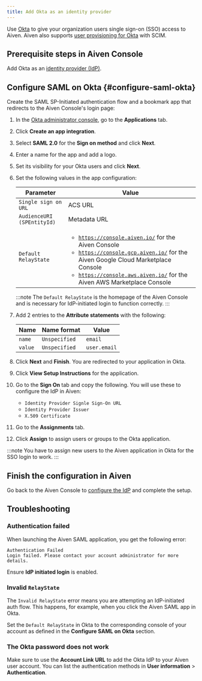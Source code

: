 ```yaml
---
title: Add Okta as an identity provider
---
```


Use [Okta](https://www.okta.com/) to give your organization users single sign-on (SSO) access to Aiven. Aiven also supports [user provisioning for Okta](/docs/platform/howto/okta-user-provisioning-with-scim) with SCIM.

## Prerequisite steps in Aiven Console

Add Okta as an
[identity provider (IdP)](/docs/platform/howto/saml/add-identity-providers#add-idp-aiven-console).

## Configure SAML on Okta {#configure-saml-okta}

Create the SAML SP-Initiated authentication flow and a bookmark app that redirects
to the Aiven Console's login page:

1.  In the [Okta administrator console](https://login.okta.com/), go to the
     **Applications** tab.
1.  Click **Create an app integration**.
1.  Select **SAML 2.0** for the **Sign on method** and click **Next**.
1.  Enter a name for the app and add a logo.
1.  Set its visibility for your Okta users and click **Next**.
1.  Set the following values in the app configuration:

    | Parameter                  | Value                                                                                                                                                                                                                                                                           |
    | -------------------------- | ------------------------------------------------------------------------------------------------------------------------------------------------------------------------------------------------------------------------------------------------------------------------------- |
    | `Single sign on URL`       | ACS URL                                                                                                                                                                                                                                                                         |
    | `AudienceURI (SPEntityId)` | Metadata URL                                                                                                                                                                                                                                                                    |
    | `Default RelayState`       | <ul><li><code>https://console.aiven.io/</code> for the Aiven Console</li> <li><code>https://console.gcp.aiven.io/</code> for the Aiven Google Cloud Marketplace Console</li> <li><code>https://console.aws.aiven.io/</code> for the Aiven AWS Marketplace Console</li></ul> |

    :::note
    The `Default RelayState` is the homepage of the Aiven Console and is
    necessary for IdP-initiated login to function correctly.
    :::

1.  Add 2 entries to the **Attribute statements** with the following:

    | **Name** | **Name format** |  **Value**   |
    | -------- | --------------- | ------------ |
    | `name`   | `Unspecified`   | `email`      |
    | `value`  | `Unspecified`   | `user.email` |

1.  Click **Next** and **Finish**. You are redirected to your
    application in Okta.

1. Click **View Setup Instructions** for the application.

1. Go to the **Sign On** tab and copy the following. You will use these to configure
    the IdP in Aiven:

    -   `Identity Provider Signle Sign-On URL`
    -   `Identity Provider Issuer`
    -   `X.509 Certificate`

1. Go to the **Assignments** tab.

1. Click **Assign** to assign users or groups to the Okta application.

:::note
You have to assign new users to the Aiven application in Okta for the SSO
login to work.
:::

## Finish the configuration in Aiven

Go back to the Aiven Console to
[configure the IdP](/docs/platform/howto/saml/add-identity-providers#configure-idp-aiven-console)
and complete the setup.

## Troubleshooting

### Authentication failed

When launching the Aiven SAML application, you get the following error:

```text
Authentication Failed
Login failed. Please contact your account administrator for more details.
```

Ensure **IdP initiated login** is enabled.

### Invalid `RelayState`

The `Invalid RelayState` error means you are attempting an
IdP-initiated auth flow. This happens, for example, when you click the
Aiven SAML app in Okta.

Set the `Default RelayState` in Okta to the
corresponding console of your account as defined in the **Configure SAML
on Okta** section.

### The Okta password does not work

Make sure to use the **Account Link URL** to add the Okta IdP to your
Aiven user account. You can list the authentication methods in
**User information** > **Authentication**.

